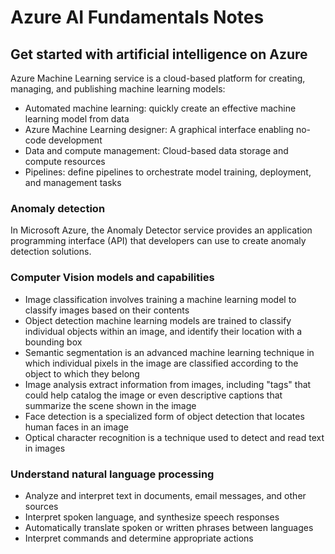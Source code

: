 # Azure AI Fundamentals Notes

## Get started with artificial intelligence on Azure

Azure Machine Learning service is a cloud-based platform for creating, managing, and publishing machine learning models:

- Automated machine learning: quickly create an effective machine learning model from data
- Azure Machine Learning designer: A graphical interface enabling no-code development
- Data and compute management: Cloud-based data storage and compute resources
- Pipelines: define pipelines to orchestrate model training, deployment, and management tasks

### Anomaly detection

In Microsoft Azure, the Anomaly Detector service provides an application programming interface (API) that developers can use to create anomaly detection solutions.

### Computer Vision models and capabilities

- Image classification involves training a machine learning model to classify images based on their contents
- Object detection machine learning models are trained to classify individual objects within an image, and identify their location with a bounding box
- Semantic segmentation is an advanced machine learning technique in which individual pixels in the image are classified according to the object to which they belong
- Image analysis extract information from images, including "tags" that could help catalog the image or even descriptive captions that summarize the scene shown in the image
- Face detection is a specialized form of object detection that locates human faces in an image
- Optical character recognition is a technique used to detect and read text in images

### Understand natural language processing

- Analyze and interpret text in documents, email messages, and other sources
- Interpret spoken language, and synthesize speech responses
- Automatically translate spoken or written phrases between languages
- Interpret commands and determine appropriate actions

